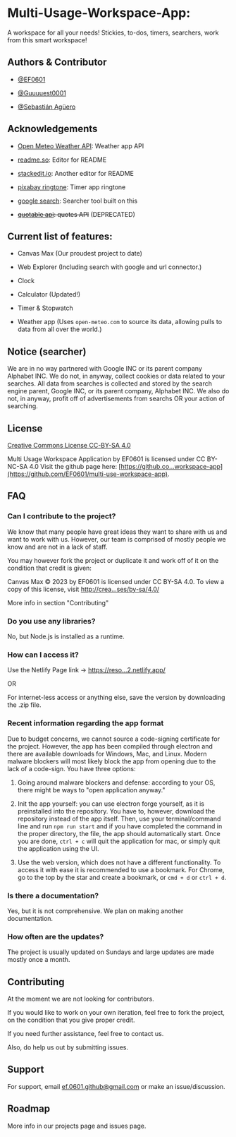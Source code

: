 # Multi-Usage-Workspace-App:

A workspace for all your needs! Stickies, to-dos, timers, searchers, work from this smart workspace!

## Authors & Contributor

- [@EF0601](https://www.github.com/octokatherine)

- [@Guuuuest0001](https://github.com/Guuuuest0001)

- [@Sebastián Agüero](https://github.com/Seba-Aguero)

## Acknowledgements

- [Open Meteo Weather API](https://open-meteo.com/en/docs): Weather app API

- [readme.so](https://readme.so/editor): Editor for README

- [stackedit.io](stackedit.io): Another editor for README

- [pixabay ringtone](https://pixabay.com/sound-effects/analog-timer-74998/): Timer app ringtone

- [google search](https://www.google.com): Searcher tool built on this

- ~~[quotable api](https://github.com/lukePeavey/quotable): quotes API~~ (DEPRECATED)

## Current list of features:

- Canvas Max (Our proudest project to date)

- Web Explorer (Including search with google and url connector.)

- Clock

- Calculator (Updated!)

- Timer & Stopwatch

- Weather app (Uses `open-meteo.com` to source its data, allowing pulls to data from all over the world.)

## Notice (searcher)

We are in no way partnered with Google INC or its parent company Alphabet INC. We do not, in anyway, collect cookies or data related to your searches. All data from searches is collected and stored by the search engine parent, Google INC, or its parent company, Alphabet INC. We also do not, in anyway, profit off of advertisements from searchs OR your action of searching.

## License

[Creative Commons License CC-BY-SA 4.0](https://creativecommons.org/licenses/by-nc-sa/4.0/?ref=chooser-v1)

Multi Usage Workspace Application by EF0601 is licensed under CC BY-NC-SA 4.0 Visit the github page here: [https://github.co...workspace-app](https://github.com/EF0601/multi-use-workspace-app).

## FAQ

### Can I contribute to the project?

We know that many people have great ideas they want to share with us and want to work with us. However, our team is comprised of mostly people we know and are not in a lack of staff.

You may however fork the project or duplicate it and work off of it on the condition that credit is given:

Canvas Max © 2023 by EF0601 is licensed under CC BY-SA 4.0. To view a copy of this license, visit [http://crea...ses/by-sa/4.0/](http://creativecommons.org/licenses/by-sa/4.0/)

More info in section "Contributing"

### Do you use any libraries?

No, but Node.js is installed as a runtime.

### How can I access it?

Use the Netlify Page link -> [https://reso...2.netlify.app/](https://resonant-douhua-6fea82.netlify.app/)

OR

For internet-less access or anything else, save the version by downloading the .zip file.

### Recent information regarding the app format

Due to budget concerns, we cannot source a code-signing certificate for the project.
However, the app has been compiled through electron and there are available downloads for Windows, Mac, and Linux.
Modern malware blockers will most likely block the app from opening due to the lack of a code-sign. You have three options:

1. Going around malware blockers and defense: according to your OS, there might be ways to "open application anyway."

2. Init the app yourself: you can use electron forge yourself, as it is preinstalled into the repository. You have to, however, download the repository instead of the app itself. Then, use your terminal/command line and run `npm run start` and if you have completed the command in the proper directory, the file, the app should automatically start. Once you are done, `ctrl + c` will quit the application for mac, or simply quit the application using the UI.

3. Use the web version, which does not have a different functionality. To access it with ease it is recommended to use a bookmark. For Chrome, go to the top by the star and create a bookmark, or `cmd + d` or `ctrl + d`.

### Is there a documentation?

Yes, but it is not comprehensive. We plan on making another documentation.

### How often are the updates?

The project is usually updated on Sundays and large updates are made mostly once a month.

## Contributing

At the moment we are not looking for contributors.

If you would like to work on your own iteration, feel free to fork the project, on the condition that you give proper credit.

If you need further assistance, feel free to contact us.

Also, do help us out by submitting issues.

## Support

For support, email ef.0601.github@gmail.com or make an issue/discussion.

## Roadmap

More info in our projects page and issues page.
